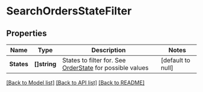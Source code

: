 # SearchOrdersStateFilter

## Properties
Name | Type | Description | Notes
------------ | ------------- | ------------- | -------------
**States** | **[]string** | States to filter for. See [OrderState](#type-orderstate) for possible values | [default to null]

[[Back to Model list]](../README.md#documentation-for-models) [[Back to API list]](../README.md#documentation-for-api-endpoints) [[Back to README]](../README.md)

